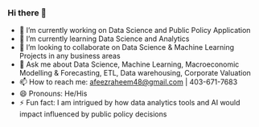 ### Hi there 👋

- 🔭 I’m currently working on Data Science and Public Policy Application
- 🌱 I’m currently learning Data Science and Analytics
- 👯 I’m looking to collaborate on Data Science & Machine Learning Projects in any business areas
- 💬 Ask me about Data Science, Machine Learning, Macroeconomic Modelling & Forecasting, ETL, Data warehousing, Corporate Valuation
- 📫 How to reach me: afeezraheem48@gmail.com | 403-671-7683
- 😄 Pronouns: He/His
- ⚡ Fun fact: I am intrigued by how data analytics tools and AI would impact influenced by public policy decisions
